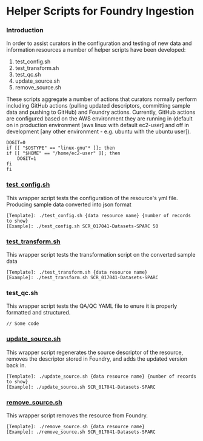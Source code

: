 # Helper Scripts for Foundry Ingestion

### Introduction

In order to assist curators in the configuration and testing of new data and information resources a number of helper scripts have been developed:

1. test\_config.sh
2. test\_transform.sh
3. test\_qc.sh
4. update\_source.sh
5. remove\_source.sh

These scripts aggregate a number of actions that curators normally perform including GitHub actions (pulling updated descriptors, committing sample data and pushing to GitHub) and Foundry actions. Currently, GitHub actions are configured based on the AWS environment they are running in (default on in production environment \[aws linux with default ec2-user] and off in development \[any other environment - e.g. ubuntu with the ubuntu user]).

```
DOGIT=0
if [[ "$OSTYPE" == "linux-gnu"* ]]; then
if [[ "$HOME" == "/home/ec2-user" ]]; then
    DOGIT=1
fi
fi
```

### [test\_config.sh](https://github.com/SciCrunch/Foundry-Data/blob/master/Scripts/test\_config.sh)

This wrapper script tests the configuration of the resource's yml file. Producing sample data converted into json format

```
[Template]: ./test_config.sh {data resource name} {number of records to show}
[Example]: ./test_config.sh SCR_017041-Datasets-SPARC 50
```

### [test\_transform.sh](https://github.com/SciCrunch/Foundry-Data/blob/master/Scripts/test\_transform.sh)

This wrapper script tests the transformation script on the converted sample data

```
[Template]: ./test_transform.sh {data resource name}
[Example]: ./test_transform.sh SCR_017041-Datasets-SPARC
```

### test\_qc.sh

This wrapper script tests the QA/QC YAML file to enure it is properly formatted and structured.

```
// Some code
```

### [update\_source.sh](https://github.com/SciCrunch/Foundry-Data/blob/master/Scripts/update\_source.sh)

This wrapper script regenerates the source descriptor of the resource, removes the descriptor stored in Foundry, and adds the updated version back in.

```
[Template]: ./update_source.sh {data resource name} {number of records to show}
[Example]: ./update_source.sh SCR_017041-Datasets-SPARC
```

### [remove\_source.sh](https://github.com/SciCrunch/Foundry-Data/blob/master/Scripts/remove\_source.sh)

This wrapper script removes the resource from Foundry.

```
[Template]: ./remove_source.sh {data resource name}
[Example]: ./remove_source.sh SCR_017041-Datasets-SPARC
```
